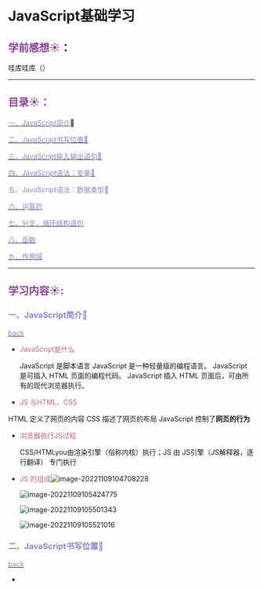 # JavaScript基础学习



## <font color=#884499>学前感想:sunny:</font>：

哇库哇库（）



---------------



## <a name=t0><font color=#884499>目录:sunny:：</font></a>

<a href=#t1><font color=#8888cc>一、JavaScript简介</font></a>:book:

<a href=#t2><font color=#8888cc>二、JavaScript书写位置:book:</font></a>

<a href=#t3><font color=#8888cc>三、JavaScript输入输出语句:book:</font></a>

<a href=#t4><font color=#8888cc>四、JavaScript语法：变量:book:</font></a>

<a herf=#t5><font color=#8888cc>五、JavaScript语法：数据类型:book:</font></a>

<a href=#t6><font color=#8888cc>六、运算符</font></a>

<a href=#t7><font color=#8888cc>七、分支、循环结构语句</font></a>

<a href=#t8><font color=#8888cc>八、函数</font></a>

<a href=#t9><font color=#8888cc>九、作用域</font></a>



---------------


## <font color=#884499>学习内容:sunny::</font>

### <a name=t1><font color=#8888cc>一、JavaScript简介:book:</font></a>

<a href=#t0><font color=#8888cc>back</font></a>

* <font color=#bb6688>JavaScript是什么</font>
  
  JavaScript 是脚本语言
  JavaScript 是一种轻量级的编程语言。
  JavaScript 是可插入 HTML 页面的编程代码。
  JavaScript 插入 HTML 页面后，可由所有的现代浏览器执行。
  
*  <font color=#bb6688>JS 与HTML、CSS</font>
  
  HTML 定义了网页的内容
  CSS 描述了网页的布局
  JavaScript 控制了**网页的行为**
  
* <font color=#bb6688>浏览器执行JS过程</font>

  CSS/HTMLyou由渲染引擎（俗称内核）执行；JS 由 JS引擎（JS解释器，逐行翻译） 专门执行

* <font color=#bb6688>JS 的组成</font>![image-20221109104708228](C:\Users\BPRQ\AppData\Roaming\Typora\typora-user-images\image-20221109104708228.png)

  ![image-20221109105424775](C:\Users\BPRQ\AppData\Roaming\Typora\typora-user-images\image-20221109105424775.png)

  ![image-20221109105501343](C:\Users\BPRQ\AppData\Roaming\Typora\typora-user-images\image-20221109105501343.png)

  ![image-20221109105521016](C:\Users\BPRQ\AppData\Roaming\Typora\typora-user-images\image-20221109105521016.png)

  

  
### <a name=t2><font color=#8888cc>二、JavaScript书写位置:book:</font></a>

<a href=#t0><font color=#8888cc>back</font></a>

* <script 标签会告诉JavaScript在何处开始和结束

* <font color=#bb6688>JavaScript可存在html文件的内部和外部</font>

  * 内部：

    * 内嵌式：<head 内：在<head>内写好指令，然后在<body>需要时调用

    * 行内式：<body>内：在需要的时候<script>写指令
    
  * 外部：外部 JavaScript 文件的文件扩展名是 .js；如需使用外部文件，请在 <script> 标签的 "src" 属性中设置该 .js 文件外部脚本不能包含 <script> 标签

    

###  <a name=t3><font color=#8888cc>三、JavaScript输入输出语句:book:</font></a>

<a href=#t0><font color=#8888cc>back</font></a>

- <font color=#bb6688>使用 **alert()** 弹出警告框。</font>

- <font color=#bb6688>使用 **document.write()** 方法将内容写到 HTML 文档中。</font>
  
  - document.write() (如：document.write(Date());可以调出具体时间)（在需要的地方<sc ript>包住此指令就行了>
  
  - 使用 document.write() 仅仅向文档输出写内容。
  
    如果在文档已完成加载后执行 document.write，整个 HTML 页面将被覆盖。
  
- <font color=#bb6688>使用 **innerHTML** 写入到 HTML 元素。</font>

  - document.getElementById(*i d* ).innerHTML="替代文字" ;再在需要的地方应用，如：<p id=""></p>
  
- <font color=#bb6688>使用 **console.log()** 写入到浏览器的控制台。</font>

  - 可以在文档中写入 **console.log()** ，这样在F12调出开发工具，点开控制台时可以看到 js 的运行结果

- <font color=#bb6688>使用 **prompt(info)** 让用户输入。</font>

  - 让浏览器弹出输入框让用户输入(取过来的值都是字符型)



### <a name=t4><font color=#8888cc>四、JavaScript语法：变量:book:</font></a>

<a href=#t0><font color=#8888cc>back</font></a>

* <font color=#bb6688>什么是变量</font>

  * 变量时程序在内存中申请的一块用来存放数据的空间

* <font color=#bb6688>变量的使用</font>

  * 1：声明变量（**var** 声明）；2：赋值

  * 变量命名规范：

    ![image-20221109114233153](C:\Users\BPRQ\AppData\Roaming\Typora\typora-user-images\image-20221109114233153.png)

  

### <a name=t5><font color=#8888cc>五、JavaScript语法：数据类型:book:</font></a>

  <a href=#t0><font color=#8888cc>back</font></a>

 * ![image-20221110161645083](C:\Users\BPRQ\AppData\Roaming\Typora\typora-user-images\image-20221110161645083.png)
  
 * JavaScript 拥有动态类型。这意味着相同的变量可用作不同的类型
  
 * <font color=#bb6688>数据类型：</font>
   
    * *数字型*：十进制：10；八进制：010；十六进制：0x10；（蓝紫色）
    * *字符串型*：加了 ‘’ 或 ‘ 引号的，都是字符串；（黑色）
      * 字符串内不能用标签，完成换行和tab缩进可用转义字符 \n、\t；
      * 检测字符串长度 'length'（如var str=...;console.log(str.length);）
    * 字符串的拼接：（‘ ’ **+**  ‘ ’)，数值相加，字符相连，与字符相加都变成字符串型； 
    
  * *布尔型*：布尔型有两种值：ture和false，其中true表示真（1），false表示假（0）（深蓝色）
    
    * 其他：undefine（灰色）
    
  * <font color=#bb6688>可以用**typeof**检测变量数据类型，如:</font>
  
    ```
     var flag = 1;
     console.log(typeof flag);
    ```
  
  * <font color=#bb6688>数据类型转换</font>
    
    * 转换为字符串型：**1.加号拼接字符串(和字符串拼接的结果都是字符串);**	2.变量.toString();	3.String(变量)强制转换
    * **转换为数字型**：1.parselnt(变量)函数；（取整）   2.parseFloat(变量)函数；（取整）（首为数字，会自动去掉单位）  3.parseFloat(变量)函数；（可以取小数）   4.隐式转换：如 2018 - year-->变成数字型
    * 其他：编译语言与解释语言![image-20221114191033649](C:\Users\BPRQ\AppData\Roaming\Typora\typora-user-images\image-20221114191033649.png)
    * 其他：标识符、关键字、保留字
    
  * 实操：alert()获取用户信息并展示



### <a name=t6><font color=#8888cc>六、运算符</font></a>

* 算数运算符

  * 尽量避免浮点数运算

* 递增递减运算符

  * ++i和i++（先返回值后自加）

* 比较运算符

* 逻辑运算符

* 赋值运算符

* 运算符优先级

  ![image-20221114194030025](C:\Users\BPRQ\AppData\Roaming\Typora\typora-user-images\image-20221114194030025.png)





### <a name=t7><font color=#8888cc>七、分支、循环结构语句</font></a>

* 三元表达式

  ![image-20221114200726528](C:\Users\BPRQ\AppData\Roaming\Typora\typora-user-images\image-20221114200726528.png)

* 数字补0

  ![image-20221114200906149](C:\Users\BPRQ\AppData\Roaming\Typora\typora-user-images\image-20221114200906149.png)

* 断点调试

  ![image-20221114201057455](C:\Users\BPRQ\AppData\Roaming\Typora\typora-user-images\image-20221114201057455.png)

  点击代码行数数字，即设置好了断点，断点即让程序在此停止





### <a name=t8><font color=#8888cc>八、函数</font></a>

* <font color=#bb6688>函数使用</font>

  * 函数：函数就是封装了一段代码块

  * 函数声明

    * ![image-20221114203438042](C:\Users\BPRQ\AppData\Roaming\Typora\typora-user-images\image-20221114203438042.png)

  * 调用函数

    * 调用函数不要忘记加小括号

  * 函数参数：

    * 声明函数小括号里是形参；函数调用小括号里实参；

    * 形参的作用是接收实参（类似于帮实参占个位，形参是不需要声明的变量）；

    * 函数形参实参个数不匹配问题：

      ![image-20221114204629692](C:\Users\BPRQ\AppData\Roaming\Typora\typora-user-images\image-20221114204629692.png)

      tip:函数只能return一个值、return后面的代码不会被执行（return终止函数并只能返回一个值）

    * arguments的使用

      ![image-20221114210341710](C:\Users\BPRQ\AppData\Roaming\Typora\typora-user-images\image-20221114210341710.png)

      ![image-20221114210451932](C:\Users\BPRQ\AppData\Roaming\Typora\typora-user-images\image-20221114210451932.png)

      tip:pop()方法移除数组最后一个元素；shift()移除第一个元素；push()向数组末尾添加新项目，并返回新长度；unpush()向数组开头添加新项目

      tip：const 声明一个只读的常量

      实例：利用函数求任意输入个数的最大值

      ![image-20221114211754433](C:\Users\BPRQ\AppData\Roaming\Typora\typora-user-images\image-20221114211754433.png)





### <a name=t9><font color=#8888cc>九、作用域</font></a>

* <font color=#bb6688>JS作用域：</font>就是代码名字（变量）在某个范围内起作用和效果 目的是为了提高程序的可靠性更重要的是减少命名冲突
  * 全局作用域：整个scri pt标签 或者是一个单独的js文件
  * 局部（函数）作用域：在函数内部，代码名字只在函数内部起作用












---------------

## <font color=#884499>参考文献:sunny:：</font>

* [JavaScript 语法 | 菜鸟教程 (runoob.com)](https://www.runoob.com/js/js-syntax.html)
* [JavaScript基础语法-dom-bom-js-es6新语法-jQuery-数据可视化echarts黑马pink老师前端入门基础视频教程(500多集)持续_哔哩哔哩_bilibili](https://www.bilibili.com/video/BV1Sy4y1C7ha/?spm_id_from=333.337.search-card.all.click&vd_source=a53694399a591711b5b6fddd1ee60075)
* 



















